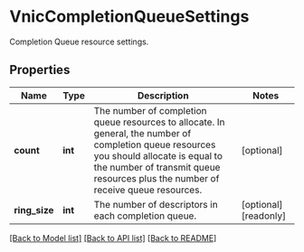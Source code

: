 # VnicCompletionQueueSettings

Completion Queue resource settings. 
## Properties
Name | Type | Description | Notes
------------ | ------------- | ------------- | -------------
**count** | **int** | The number of completion queue resources to allocate. In general, the number of completion queue resources you should allocate is equal to the number of transmit queue resources plus the number of receive queue resources.   | [optional] 
**ring_size** | **int** | The number of descriptors in each completion queue.    | [optional] [readonly] 

[[Back to Model list]](../README.md#documentation-for-models) [[Back to API list]](../README.md#documentation-for-api-endpoints) [[Back to README]](../README.md)


